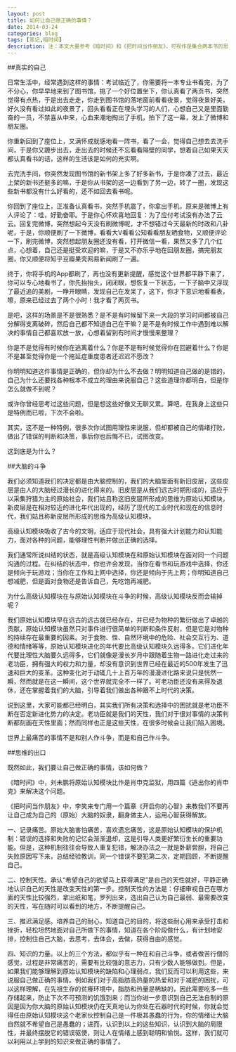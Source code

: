 ```yaml
---
layout: post
title: 如何让自己做正确的事情？
date: 2014-03-24
categories: blog
tags: [笔记,暗时间]
description: 注：本文大量参考《暗时间》和《把时间当作朋友》，可视作是集合两本书的思考读书笔记。
---
```


##真实的自己

日常生活中，经常遇到这样的事情：考试临近了，你需要将一本专业书看完，为了不分心，你早早地来到了图书馆，挑了一个好位置坐下，你认真看了两页书，突然觉得有点热，于是出去走走，你走到图书馆的落地窗前看看夜景，觉得夜景好美，好久没有看过如此的夜景了，回头看看正在埋头学习的人们，心想自己又是里面勤奋的一员，不禁喜从中来，心血来潮地掏出了手机，拍下了这一幕，发上了微博和朋友圈。

你重新回到了座位上，又满怀成就感地看一阵书，看了一会，觉得自己想去去洗手间，于是你又踱步出去，走出去的时候还不忘看看隔壁的同学，想着自己如果天天都认真看书的话，这样的生活该是如何的充实啊。

去完洗手间，你突然发现图书馆的新书架上多了好多新书，于是你凑了过去，最近上架的新书还挺多的嘛，于是你从书架的这一边看到了另一边，转了一圈，发现这些新书都没有什么好看的，还不如回去看书呢。

你回到了座位上，正准备认真看书，突然手机震了，你拿出手机，原来是微博上有人评论了：哇，好勤奋耶。于是你心怀欢喜地回复：为了应付考试没有办法了云云。回复完微博，突然想起今天没有刷微博呢，才不想错过今天最新的时政和八卦呢，于是，你顺便刷了一下微博，看看大V看看公知看看朋友晒食物，又顺便评论一下，刷完微博，突然想起朋友圈还没有看，打开微信一看，果然又多了几个红点，心想着，自己还是挺受欢迎的嘛，于是又不亦乐乎地在回朋友圈，搞完朋友圈，你又顺便将知乎豆瓣果壳网易新闻刷了一遍。

终于，你将手机的App都刷了，再也没有更新提醒，感觉这个世界都平静下来了，你可以专心地看书了，你先抬抬头，闭闭眼，想恢复一下状态，一下子脑中又浮现了最近追的美剧，一睁开眼睛，发现自己在发呆了，这下，你才下意识地看看表，嚓，原来已经过去了两个小时！我才看了两页书。

是吧，这样的场景是不是很熟悉？是不是有时候留下来一大段的学习时间都被自己分解得支离破碎，然后自己都不知道自己在干嘛？是不是有时候工作中遇到难以解决的事情自己都喜欢放一放，心想着留到有时间才慢慢来整理？

你是不是觉得有时候你在逃离着什么？你是不是有时候觉得你在回避着什么？你是不是甚至觉得你是一个拖延症重度患者还迟迟不愿改？

你明明知道这件事情是正确的，但你却为什么不去做？明明知道自己做的是错的，自己为什么还要找各种根本不成立的理由来说服自己？这些道理你都明白，但是你怎么就做不到呢？

或许你曾经思考过这些问题，但是想这些好像又无聊又累。算吧，在我身上这些只是特例而已啦，下次不会啦。

其实，这不是一种特例，很多次你试图用理性来说服，但却都被自己的情绪打败，做出了错误的判断和决策，事后你也后悔不已，试图改变。

这到底是为什么？

##大脑的斗争

我们必须知道我们的决定都是由大脑控制的，我们的大脑里面有新旧皮层，这些皮层是由人的大脑经过漫长的进化得来的。旧皮层是从我们远古时期形成的，适应于以采集狩猎为主的原始社会，我们姑且称这旧皮层所形成的思维为原始认知模块，新皮层是在相对较近的进化年代出现的，经历了现代的工业时代和现在的信息时代，我们姑且称新皮层所形成的思维为高级认知模块。

高级认知模块吸收了古今的文明，适应于现代社会，具有强大计划能力和认知能力，面对各种的问题，能够理性判断并做出正确的选择。

我们通常所说纠结的状态，就是高级认知模块在和原始认知模块在面对同一个问题沟通的过程。在纠结的状态中，你也许会发现，当你在看书和玩游戏中选择，你还是倾向于玩游戏；当你在工作和上网中选择，你还是倾向于先上网；你明知道自己想减肥，但是面对食物还是告诉自己，先吃饱再减肥。

为什么高级认知模块在与原始认知模块在斗争的时候，高级认知模块反而会输掉呢？

我们原始认知模块早在远古的远古就已经存在，并已经为物种的繁衍做出了卓越的贡献，原始认知模块虽然只对事件进行很简单的判断和条件反射，但是它是对物种的持续存在最重要的因素。对于食物、性、自然环境中的危险、社会交互行为、道德和情绪等等，原始认知模块进化的年代要比高级认知模块久远得多。它们进化年代要比理性大脑要久远得多，它们就像是漫长岁月中跟随着生物一路进化走过来的老功臣，拥有强大的权力和力量，却没有意识到世界已经在最近的500年发生了迅速和巨大的变革。这种变化对于动辄几十上百万年的漫漫进化路来说只是恍然一瞬，然而就是在这一瞬间，这个世界就完全不一样了。可老功臣还没有来得及退休，还在掌握着我们的大脑，引导着我们做出各种跟不上时代的决策。

说到这里，大家可能都已经明白，其实我们所有决策和选择中的困扰就是老功臣不断在否定新进化势力的决定。老功臣就是我们的天性，我们对于很对事情的决策判断都刻画在天性里面；然而同样也正是这些天性，在很多时候会让我们陷入困境。

世界上最痛苦的事情不是和别人作斗争，而是和自己作斗争。

##思维的出口

既然如此，我们要让自己做正确的事情，该如何做？

《暗时间》中，刘未鹏将原始认知模块比作是肖申克监狱，用四篇《逃出你的肖申克》来解决这个问题。

《把时间当作朋友》中，李笑来专门用一个篇章《开启你的心智》来教我们不要再让自己成为自己的（原始）大脑的奴隶，翻身做主人，运用心智获得解放。

一、记录痛苦。原始大脑害怕痛苦，喜欢遗忘痛苦，这是原始认知模块的保护机制：错误的选择和失败的记忆会渐渐退却，这是引导人类更好繁衍生长的重要功能。但是，这种机制往往会导致人重复犯错，解决办法之一就是卧薪尝胆，将自己失败原因写下来，总结经验教训，同一个错误不要犯第二次，定期回顾，不断提醒自己。

二、控制天性。承认“希望自己的欲望马上获得满足”是自己的天性就好，平静正确地认识自己的天性是改变天性的第一步。控制天性的方法是：仔细审视自己在哪方面的天性比较强烈，拿出纸和笔，罗列出来，选出自己认为自己最弱、最需要改变的天性，写在随时可以看到的地方，不断提醒自己。

三、推迟满足感。培养自己的耐心，知道自己的目的，将这些耐心用来承受打击和挫折，轻松坦然地面对自己所做下的事情，知道在各个阶段做什么，有计划地安排，控制住自己大脑，去思考，去体会，去做，获得自由的感觉。

四、知识的力量。以上的三个方法，都似乎有一种在和自己斗争，或者做苦行僧的感觉，过程是非常痛苦的，需要有比较强的意志力，只有少数人能够做到。但是，如果我们能够理解到原始认知模块的缺陷和心理弱点，我们反而可以利用这些，来说服自己做正确的事情。例如我们对于高脂肪高热量的热爱和对于减肥的困扰，可以这样理解，在先祖生存的贫瘠环境中，脂肪和热量是稀缺的，因此需要吃多一些存储起来，防止下次不可预测的饥饿到来；而当你进一步意识到自己无法自制的原因是因为你大脑的原始认知模块仍在天真地认为你处在石器时代的时候，你就会觉得任由原始认知模块这个老家伙控制自己是一件极其愚蠢的行为，你的情绪让大脑自然就不希望自己是愚蠢的；进而，认识到以上的这些知识，认识到大脑的局限性，并最终摆脱它的错误驱使，则让人在情绪上感到聪明和愉悦。这样，我们就可以利用以上学到的知识来做正确的事情了。

